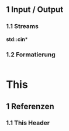 ## 1 Input / Output
### 1.1 Streams
**std::cin***

### 1.2 Formatierung
```c++

```
# This

## 1 Referenzen
### 1.1 This Header

